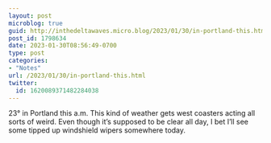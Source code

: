 ```yaml
---
layout: post
microblog: true
guid: http://inthedeltawaves.micro.blog/2023/01/30/in-portland-this.html
post_id: 1798634
date: 2023-01-30T08:56:49-0700
type: post
categories:
- "Notes"
url: /2023/01/30/in-portland-this.html
twitter:
  id: 1620089371482284038
---
```

<p>23° in Portland this a.m. This kind of weather gets west coasters acting all sorts of weird. Even though it’s supposed to be clear all day, I bet I’ll see some tipped up windshield wipers somewhere today.</p>
